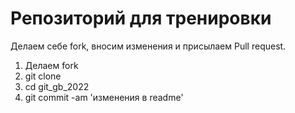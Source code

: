 # Репозиторий для тренировки

Делаем себе fork, вносим изменения и присылаем Pull request.
1. Делаем fork
2. git clone
3. cd git_gb_2022
4. git commit -am 'изменения  в readme'
